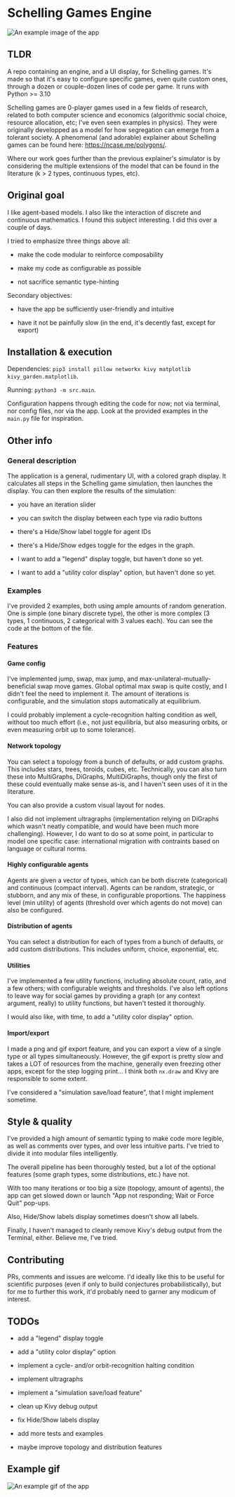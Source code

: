 # Schelling Games Engine

![An example image of the app](./assets/app_screenshot.png)

## TLDR

A repo containing an engine, and a UI display, for Schelling games. It's made so that it's easy to configure specific games, even quite custom ones, through a dozen or couple-dozen lines of code per game. It runs with Python >= 3.10

Schelling games are 0-player games used in a few fields of research, related to both computer science and economics (algorithmic social choice, resource allocation, etc; I've even seen examples in physics). They were originally developped as a model for how segregation can emerge from a tolerant society. A phenomenal (and adorable) explainer about Schelling games can be found here: https://ncase.me/polygons/.

Where our work goes further than the previous explainer's simulator is by considering the multiple extensions of the model that can be found in the literature (k > 2 types, continuous types, etc).

## Original goal

I like agent-based models. I also like the interaction of discrete and continuous mathematics. I found this subject interesting. I did this over a couple of days.

I tried to emphasize three things above all:

- make the code modular to reinforce composability

- make my code as configurable as possible

- not sacrifice semantic type-hinting

Secondary objectives:

- have the app be sufficiently user-friendly and intuitive

- have it not be painfully slow (in the end, it's decently fast, except for export)

## Installation & execution

Dependencies: `pip3 install pillow networkx kivy matplotlib kivy_garden.matplotlib`.

Running: `python3 -m src.main`.

Configuration happens through editing the code for now; not via terminal, nor config files, nor via the app. Look at the provided examples in the `main.py` file for inspiration.

## Other info

### General description

The application is a general, rudimentary UI, with a colored graph display. It calculates all steps in the Schelling game simulation, then launches the display. You can then explore the results of the simulation:

- you have an iteration slider

- you can switch the display between each type via radio buttons

- there's a Hide/Show label toggle for agent IDs

- there's a Hide/Show edges toggle for the edges in the graph.

- I want to add a "legend" display toggle, but haven't done so yet.

- I want to add a "utility color display" option, but haven't done so yet.


### Examples

I've provided 2 examples, both using ample amounts of random generation. One is simple (one binary discrete type), the other is more complex (3 types, 1 continuous, 2 categorical with 3 values each). You can see the code at the bottom of the file.

### Features

#### Game config

I've implemented jump, swap, max jump, and max-unilateral-mutually-beneficial swap move games. Global optimal max swap is quite costly, and I didn't feel the need to implement it. The amount of iterations is configurable, and the simulation stops automatically at equilibrium.

I could probably implement a cycle-recognition halting condition as well, without too much effort (i.e., not just equilibria, but also measuring orbits, or even measuring orbit up to some tolerance).

#### Network topology

You can select a topology from a bunch of defaults, or add custom graphs. This includes stars, trees, toroids, cubes, etc. Technically, you can also turn these into MultiGraphs, DiGraphs, MultiDiGraphs, though only the first of these could eventually make sense as-is, and I haven't seen uses of it in the literature.

You can also provide a custom visual layout for nodes.

I also did not implement ultragraphs (implementation relying on DiGraphs which wasn't neatly compatible, and would have been much more challenging). However, I do want to do so at some point, in particular to model one specific case: international migration with contraints based on language or cultural norms.

#### Highly configurable agents

Agents are given a vector of types, which can be both discrete (categorical) and continuous (compact interval). Agents can be random, strategic, or stubborn, and any mix of these, in configurable proportions. The happiness level (min utility) of agents (threshold over which agents do not move) can also be configured.

#### Distribution of agents

You can select a distribution for each of types from a bunch of defaults, or add custom distributions. This includes uniform, choice, exponential, etc.

#### Utilities

I've implemented a few utility functions, including absolute count, ratio, and a few others; with configurable weights and thresholds. I've also left options to leave way for social games by providing a graph (or any context argument, really) to utility functions, but haven't tested it thoroughly.

I would also like, with time, to add a "utility color display" option.

#### Import/export

I made a png and gif export feature, and you can export a view of a single type or all types simultaneously. However, the gif export is pretty slow and takes a LOT of resources from the machine, generally even freezing other apps, except for the step logging print... I think both `nx.draw` and Kivy are responsible to some extent.

I've considered a "simulation save/load feature", that I might implement sometime.


## Style & quality

I've provided a high amount of semantic typing to make code more legible, as well as comments over types, and over less intuitive parts. I've tried to divide it into modular files intelligently.

The overall pipeline has been thoroughly tested, but a lot of the optional features (some graph types, some distributions, etc.) have not.

With too many iterations or too big a size (topology, amount of agents), the app can get slowed down or launch "App not responding; Wait or Force Quit" pop-ups.

Also, Hide/Show labels display sometimes doesn't show all labels.

Finally, I haven't managed to cleanly remove Kivy's debug output from the Terminal, either. Believe me, I've tried.


## Contributing

PRs, comments and issues are welcome. I'd ideally like this to be useful for scientific purposes (even if only to build conjectures probabilistically), but for me to further this work, it'd probably need to garner any modicum of interest.


## TODOs

- add a "legend" display toggle

- add a "utility color display" option

- implement a cycle- and/or orbit-recognition halting condition

- implement ultragraphs

- implement a "simulation save/load feature"

- clean up Kivy debug output

- fix Hide/Show labels display

- add more tests and examples

- maybe improve topology and distribution features


## Example gif

![An example gif of the app](./assets/schelling_alltypes.gif)

